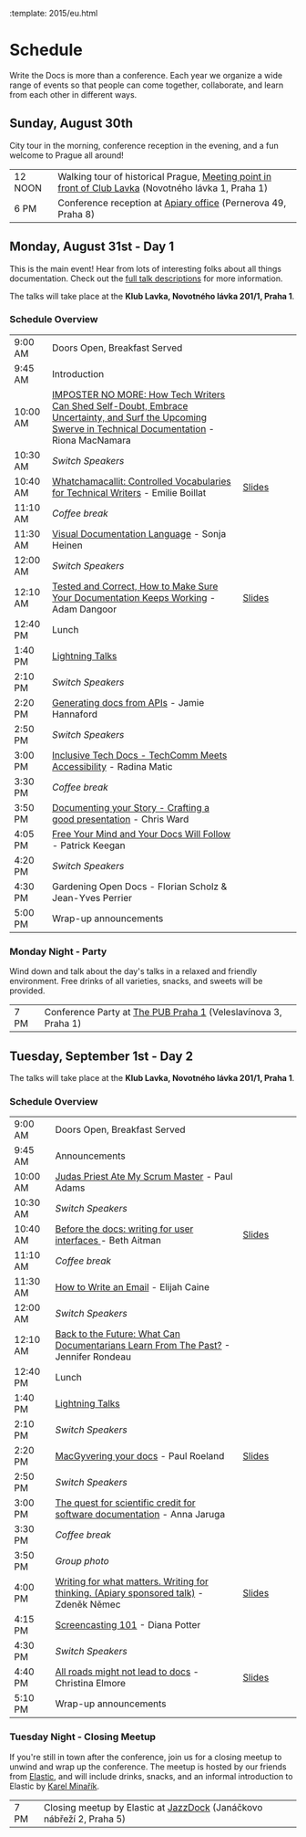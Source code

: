 :template: 2015/eu.html

# Schedule

Write the Docs is more than a conference.  Each year we organize a wide range
of events so that people can come together, collaborate, and learn from each
other in different ways.

## Sunday, August 30th

City tour in the morning, conference reception in the evening, and a fun welcome to
Prague all around!

<table>
  <tr>
    <td class="schedule-time">12 NOON</td>
    <td>Walking tour of historical Prague, <a href="https://goo.gl/maps/XKiSv">Meeting point in front of Club Lavka</a> (Novotného lávka 1, Praha 1)</td>
  </tr>
  <tr>
    <td class="schedule-time">6 PM</td>
    <td>Conference reception at <a href="https://goo.gl/maps/qmJUv">Apiary office</a> (Pernerova 49, Praha 8)</td>
  </tr>
</table>


## Monday, August 31st - Day 1

This is the main event! Hear from lots of interesting folks about all things documentation.
Check out the [full talk descriptions](https://www.writethedocs.org/conf/eu/2015/speakers/) for more information.

The talks will take place at the **Klub Lavka, Novotného lávka 201/1, Praha 1**.

### Schedule Overview

<table>
  <tr>
    <td class="schedule-time">9:00 AM</td>
    <td>Doors Open, Breakfast Served</td>
  	<td>&nbsp;</td>
	<td>&nbsp;</td>
  </tr>
  <tr>
    <td class="schedule-time">9:45 AM</td>
    <td>Introduction</td>
  	<td>&nbsp;</td>
	<td>&nbsp;</td>
  </tr>
  <tr>
    <td class="schedule-time">10:00 AM</td>
    <td><a href="/conf/eu/2015/speakers/#speaker-rmacnamara">IMPOSTER NO MORE: How Tech Writers Can Shed Self-Doubt, Embrace Uncertainty, and Surf the Upcoming Swerve in Technical Documentation</a> - Riona MacNamara</td>
</td>
  	<td>&nbsp;</td>
	<td>&nbsp;</td>
  </tr>
  <tr>
    <td class="schedule-time">10:30 AM</td>
    <td><em>Switch Speakers</em></td>
  	<td>&nbsp;</td>
	<td>&nbsp;</td>
  </tr>
  <tr>
    <td class="schedule-time">10:40 AM</td>
    <td><a href="/conf/eu/2015/speakers/#speaker-eboillat">Whatchamacallit: Controlled Vocabularies for Technical Writers</a> - Emilie Boillat</td>
  	<td><a href="http://www.slideshare.net/EmilieBoillat/whatchamacallit-controlled-vocabularies-for-technical-writers">Slides</a><td>
	<td>&nbsp;</td>
  </tr>
  <tr>
    <td class="schedule-time">11:10 AM</td>
    <td><em>Coffee break</em></td>
  	<td>&nbsp;</td>
	<td>&nbsp;</td>
  </tr>
  <tr>
    <td class="schedule-time">11:30 AM</td>
    <td><a href="/conf/eu/2015/speakers/#speaker-sheinen">Visual Documentation Language</a> - Sonja Heinen</td>
  	<td>&nbsp;</td>
	<td>&nbsp;</td>
  </tr>
  <tr>
    <td class="schedule-time">12:00 AM</td>
    <td><em>Switch Speakers</em></td>
  	<td>&nbsp;</td>
	<td>&nbsp;</td>
  </tr>
  <tr>
    <td class="schedule-time">12:10 AM</td>
    <td><a href="/conf/eu/2015/speakers/#speaker-adangoor">Tested and Correct, How to Make Sure Your Documentation Keeps Working</a> - Adam Dangoor</td>
</td>
  	<td><a href="http://stuffadammakes.com/2015/09/02/tested-and-correct-how-to-make-sure-your-documentation-keeps-working/">Slides</a><td>
	<td>&nbsp;</td>
  </tr>
  <tr>
    <td class="schedule-time">12:40 PM</td>
    <td>Lunch</td>
  	<td>&nbsp;</td>
	<td>&nbsp;</td>
  </tr>
  <tr>
    <td class="schedule-time">1:40 PM</td>
    <td><a href="/conf/eu/2015/lightning-talks/">Lightning Talks</a></td>
  	<td>&nbsp;</td>
	<td>&nbsp;</td>
  </tr>
  <tr>
    <td class="schedule-time">2:10 PM</td>
    <td><em>Switch Speakers</em></td>
  	<td>&nbsp;</td>
	<td>&nbsp;</td>
  </tr>
  <tr>
    <td class="schedule-time">2:20 PM</td>
    <td><a href="/conf/eu/2015/speakers/#speaker-jhannaford">Generating docs from APIs</a> - Jamie Hannaford</td>
  	<td>&nbsp;</td>
	<td>&nbsp;</td>
  </tr>
  <tr>
    <td class="schedule-time">2:50 PM</td>
    <td><em>Switch Speakers</em></td>
  	<td>&nbsp;</td>
	<td>&nbsp;</td>
  </tr>
  <tr>
    <td class="schedule-time">3:00 PM</td>
    <td><a href="/conf/eu/2015/speakers/#speaker-rmatic">Inclusive Tech Docs - TechComm Meets Accessibility</a> - Radina Matic</td>
  	<td>&nbsp;</td>
	<td>&nbsp;</td>
  </tr>
  <tr>
    <td class="schedule-time">3:30 PM</td>
    <td><em>Coffee break</em></td>
  	<td>&nbsp;</td>
	<td>&nbsp;</td>
  </tr>
  <tr>
    <td class="schedule-time">3:50 PM</td>
    <td><a href="/conf/eu/2015/speakers/#speaker-cward">Documenting your Story - Crafting a good presentation</a> - Chris Ward</td>
  	<td></td>
	<td>&nbsp;</td>
  </tr>
  <tr>
    <td class="schedule-time">4:05 PM</td>
    <td><a href="/conf/eu/2015/speakers/#speaker-pkeegan">Free Your Mind and Your Docs Will Follow</a> - Patrick Keegan</td>
  	<td>&nbsp;</td>
	<td>&nbsp;</td>
  </tr>
  <tr>
    <td class="schedule-time">4:20 PM</td>
    <td><em>Switch Speakers</em></td>
  	<td>&nbsp;</td>
	<td>&nbsp;</td>
  </tr>
  <tr>
    <td class="schedule-time">4:30 PM</td>
    <td>Gardening Open Docs - Florian Scholz & Jean-Yves Perrier</td>
  	<td></td>
	<td>&nbsp;</td>
  </tr>
  <tr>
    <td class="schedule-time">5:00 PM</td>
    <td>Wrap-up announcements</td>
  	<td>&nbsp;</td>
	<td>&nbsp;</td>
  </tr>
</table>

### Monday Night - Party

Wind down and talk about the day's talks in a relaxed and friendly environment.
Free drinks of all varieties, snacks, and sweets will be provided.

<table>
  <tr>
    <td class="schedule-time">7 PM</td>
    <td>Conference Party at <a href="https://goo.gl/maps/gfMnC">The PUB Praha 1</a> (Veleslavínova 3, Praha 1)</td>
  </tr>
</table>

## Tuesday, September 1st - Day 2

The talks will take place at the **Klub Lavka, Novotného lávka 201/1, Praha 1**.

### Schedule Overview

<table>
  <tr>
    <td class="schedule-time">9:00 AM</td>
    <td>Doors Open, Breakfast Served</td>
  	<td>&nbsp;</td>
	<td>&nbsp;</td>
  </tr>
  <tr>
    <td class="schedule-time">9:45 AM</td>
    <td>Announcements</td>
  	<td>&nbsp;</td>
	<td>&nbsp;</td>
  </tr>
  <tr>
    <td class="schedule-time">10:00 AM</td>
    <td><a href="/conf/eu/2015/speakers/#speaker-padams">Judas Priest Ate My Scrum Master</a> - Paul Adams</td>
  	<td>&nbsp;</td>
	<td>&nbsp;</td>
  </tr>
  <tr>
    <td class="schedule-time">10:30 AM</td>
    <td><em>Switch Speakers</em></td>
  	<td>&nbsp;</td>
	<td>&nbsp;</td>
  </tr>
  <tr>
    <td class="schedule-time">10:40 AM</td>
    <td><a href="/conf/eu/2015/speakers/#speaker-baitman">Before the docs: writing for user interfaces </a> - Beth Aitman</td>
   	<td><a href="http://www.slideshare.net/BethAitman/before-the-docs-writing-for-user-interfaces">Slides</a><td>
	<td>&nbsp;</td>
  </tr>
  <tr>
    <td class="schedule-time">11:10 AM</td>
    <td><em>Coffee break</em></td>
  	<td>&nbsp;</td>
	<td>&nbsp;</td>
  </tr>
  <tr>
    <td class="schedule-time">11:30 AM</td>
    <td><a href="/conf/eu/2015/speakers/#speaker-ecaine">How to Write an Email</a> - Elijah Caine</td>
  	<td></td>
	<td>&nbsp;</td>
  </tr>
  <tr>
    <td class="schedule-time">12:00 AM</td>
    <td><em>Switch Speakers</em></td>
  	<td>&nbsp;</td>
	<td>&nbsp;</td>
  </tr>
  <tr>
    <td class="schedule-time">12:10 AM</td>
    <td><a href="/conf/eu/2015/speakers/#speaker-jrondeau">Back to the Future: What Can Documentarians Learn From The Past?</a> - Jennifer Rondeau</td>
  	<td>&nbsp;</td>
	<td>&nbsp;</td>
  </tr>
  <tr>
    <td class="schedule-time">12:40 PM</td>
    <td>Lunch</td>
  	<td>&nbsp;</td>
	<td>&nbsp;</td>
  </tr>
  <tr>
    <td class="schedule-time">1:40 PM</td>
    <td><a href="/conf/eu/2015/lightning-talks/">Lightning Talks</a></td>
  	<td>&nbsp;</td>
	<td>&nbsp;</td>
  </tr>
  <tr>
    <td class="schedule-time">2:10 PM</td>
    <td><em>Switch Speakers</em></td>
  	<td>&nbsp;</td>
	<td>&nbsp;</td>
  </tr>
  <tr>
    <td class="schedule-time">2:20 PM</td>
    <td><a href="/conf/eu/2015/speakers/#speaker-proeland">MacGyvering your docs</a> - Paul Roeland</td>
  	<td><a href="http://polyester.github.io/writethedocs-15">Slides</a><td>
	<td>&nbsp;</td>
  </tr>
  <tr>
    <td class="schedule-time">2:50 PM</td>
    <td><em>Switch Speakers</em></td>
  	<td>&nbsp;</td>
	<td>&nbsp;</td>
  </tr>
  <tr>
    <td class="schedule-time">3:00 PM</td>
    <td><a href="/conf/eu/2015/speakers/#speaker-ajaruga">The quest for scientific credit for software documentation</a> - Anna Jaruga</td>
  	<td><td>
	<td>&nbsp;</td>
  </tr>
  <tr>
    <td class="schedule-time">3:30 PM</td>
    <td><em>Coffee break</em></td>
  	<td>&nbsp;</td>
	<td>&nbsp;</td>
  </tr>
  <tr>
    <td class="schedule-time">3:50 PM</td>
    <td><em>Group photo</em></td>
  	<td>&nbsp;</td>
	<td>&nbsp;</td>
  </tr>
  <tr>
    <td class="schedule-time">4:00 PM</td>
    <td><a href="/conf/eu/2015/speakers/#speaker-znemec">Writing for what matters. Writing for thinking. (Apiary sponsored talk)</a> - Zdeněk Němec</td>
  	<td><a href="https://t.co/qIe1KTlKzG">Slides</a></td>
	<td>&nbsp;</td>
  </tr>
  <tr>
    <td class="schedule-time">4:15 PM</td>
    <td><a href="/conf/eu/2015/speakers/#speaker-dpotter">Screencasting 101</a> - Diana Potter</td>
  	<td>&nbsp;</td>
	<td>&nbsp;</td>
  </tr>
  <tr>
    <td class="schedule-time">4:30 PM</td>
    <td><em>Switch Speakers</em></td>
  	<td>&nbsp;</td>
	<td>&nbsp;</td>
  </tr>
  <tr>
    <td class="schedule-time">4:40 PM</td>
    <td><a href="/conf/eu/2015/speakers/#speaker-celmore">All roads might not lead to docs</a> - Christina Elmore</td>
  	<td><a href="https://docs.google.com/document/d/1j5B7PxxYKpKiEP9Vir_5Y5eEiLdCnQhvJQmv7BJBKtI/edit">Slides<a/></td>
	<td>&nbsp;</td>
  </tr>
  <tr>
    <td class="schedule-time">5:10 PM</td>
    <td>Wrap-up announcements</td>
  	<td>&nbsp;</td>
	<td>&nbsp;</td>
  </tr>
</table>

### Tuesday Night - Closing Meetup

If you're still in town after the conference, join us for a closing meetup to unwind
and wrap up the conference. The meetup is hosted by our friends from [Elastic][elastic],
and will include drinks, snacks, and an informal introduction to Elastic by [Karel Minařík](https://twitter.com/karmiq).

<table>
  <tr>
    <td class="schedule-time">7 PM</td>
    <td>Closing meetup by Elastic at <a href="https://goo.gl/maps/tDCsV">JazzDock</a> (Janáčkovo nábřeží 2, Praha 5)</td>
  </tr>
</table>



[elastic]: http://elastic.co/

